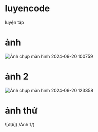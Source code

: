 # luyencode
luyện tập

# ảnh
![Ảnh chụp màn hình 2024-09-20 100759](https://github.com/user-attachments/assets/a08af1a9-9087-4bae-a3ce-d0440b375b93)

# ảnh 2
![Ảnh chụp màn hình 2024-09-20 123358](https://github.com/user-attachments/assets/9dd9246f-23c2-48ab-aaac-a0c36af2638b)

# ảnh thử
![đợi](./Ảnh 1/)
